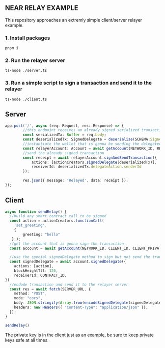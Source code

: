 ## NEAR RELAY EXAMPLE

This repository approaches an extremly simple client/server relayer example.

### 1. Install packages
```
pnpm i
```
### 2. Run the relayer server
```
ts-node ./server.ts
```
### 3. Run a simple script to sign a transaction and send it to the relayer
```
ts-node ./client.ts
```


## Server
```typescript
app.post('/', async (req: Request, res: Response) => {
        //this endpoint receives an already signed serialized transaction from a client in the body which gets deserialized
        const serializedTx: Buffer = req.body;
        const deserializedTx: SignedDelegate = deserialize(SCHEMA.SignedDelegate, Buffer.from(serializedTx)) as SignedDelegate;
        //instantiate the wallet that is gonna be sending the delegated transaction
        const relayerAccount: Account = await getAccount(NETWORK_ID, RELAYER_ID, RELAYER_PRIVATE_KEY);
        //send the already signed transaction
        const receipt = await relayerAccount.signAndSendTransaction({
            actions: [actionCreators.signedDelegate(deserializedTx)],
            receiverId: deserializedTx.delegateAction.senderId
        });
        
        res.json({ message: 'Relayed', data: receipt });   
});
```


## Client

```typescript
async function sendRelay() {
  //build any smart contract call to be signed
  const action = actionCreators.functionCall(
    'set_greeting',
    {
        greeting: "hello"
   },);
  //get the account that is gonna sign the transaction   
  const account = await getAccount(NETWORK_ID, CLIENT_ID, CLIENT_PRIVATE_KEY);

  //use the special signedDelegate method to sign but not send the transaction  
  const signedDelegate = await account.signedDelegate({
    actions: [action],
    blockHeightTtl: 120,
    receiverId: CONTRACT_ID,
})
  //endode transaction and send it to the relayer server  
  const res = await fetch(SERVER_URL, {
    method: "POST",
    mode: "cors",
    body: JSON.stringify(Array.from(encodeSignedDelegate(signedDelegate))),
    headers: new Headers({ "Content-Type": "application/json" }),
  });
}

sendRelay()

```
The private key is in the client just as an example, be sure to keep private keys safe at all times.
